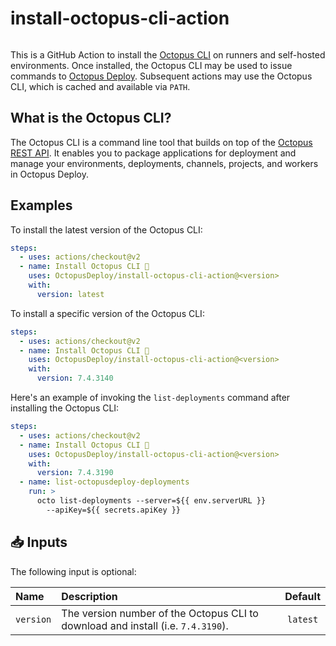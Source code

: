 # install-octopus-cli-action

<img alt= "" src="https://github.com/OctopusDeploy/install-octopus-cli-action/raw/main/assets/github-actions-octopus.png" />

This is a GitHub Action to install the [Octopus CLI](https://octopus.com/docs/octopus-rest-api/octopus-cli) on runners and self-hosted environments. Once installed, the Octopus CLI may be used to issue commands to [Octopus Deploy](https://octopus.com/). Subsequent actions may use the Octopus CLI, which is cached and available via `PATH`.

## What is the Octopus CLI?

The Octopus CLI is a command line tool that builds on top of the [Octopus REST API](https://octopus.com/docs/octopus-rest-api). It enables you to package applications for deployment and manage your environments, deployments, channels, projects, and workers in Octopus Deploy.

## Examples

To install the latest version of the Octopus CLI:

```yml
steps:
  - uses: actions/checkout@v2
  - name: Install Octopus CLI 🐙
    uses: OctopusDeploy/install-octopus-cli-action@<version>
    with:
      version: latest
```

To install a specific version of the Octopus CLI:

```yml
steps:
  - uses: actions/checkout@v2
  - name: Install Octopus CLI 🐙
    uses: OctopusDeploy/install-octopus-cli-action@<version>
    with:
      version: 7.4.3140
```

Here's an example of invoking the `list-deployments` command after installing the Octopus CLI:

```yml
steps:
  - uses: actions/checkout@v2
  - name: Install Octopus CLI 🐙
    uses: OctopusDeploy/install-octopus-cli-action@<version>
    with:
      version: 7.4.3190
  - name: list-octopusdeploy-deployments
    run: >
      octo list-deployments --server=${{ env.serverURL }}
        --apiKey=${{ secrets.apiKey }}
```

## 📥 Inputs

The following input is optional:

| Name      | Description                                                                      | Default  |
| :-------- | :------------------------------------------------------------------------------- | :------: |
| `version` | The version number of the Octopus CLI to download and install (i.e. `7.4.3190`). | `latest` |
